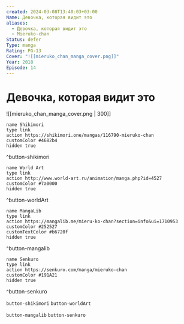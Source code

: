 ```yaml
---
created: 2024-03-08T13:40:03+03:00
Name: Девочка, которая видит это
aliases:
  - Девочка, которая видит это
  - Mieruko-chan
Status: defer
Type: manga
Rating: PG-13
Cover: "![[mieruko_chan_manga_cover.png]]"
Year: 2018
Episode: 14
---
```


# Девочка, которая видит это

![[mieruko_chan_manga_cover.png | 300]]

```button
name Shikimori
type link
action https://shikimori.one/mangas/116790-mieruko-chan
customColor #4682b4
hidden true
```
^button-shikimori

```button
name World Art
type link
action http://www.world-art.ru/animation/manga.php?id=4527
customColor #7a0000
hidden true
```
^button-worldArt

```button
name MangaLib
type link
action https://mangalib.me/mieru-ko-chan?section=info&ui=1710953
customColor #252527
customTextColor #b6720f
hidden true
```
^button-mangalib

```button
name Senkuro
type link
action https://senkuro.com/manga/mieruko-chan
customColor #191A21
hidden true
```
^button-senkuro

`button-shikimori` `button-worldArt` 

`button-mangalib` `button-senkuro`


